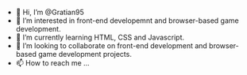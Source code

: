 - 👋 Hi, I’m @Gratian95
- 👀 I’m interested in front-end developemnt and browser-based game development.
- 🌱 I’m currently learning HTML, CSS and Javascript.
- 💞️ I’m looking to collaborate on front-end development and browser-based game development projects.
- 📫 How to reach me ...

<!---
Gratian95/Gratian95 is a ✨ special ✨ repository because its `README.md` (this file) appears on your GitHub profile.
You can click the Preview link to take a look at your changes.
--->
